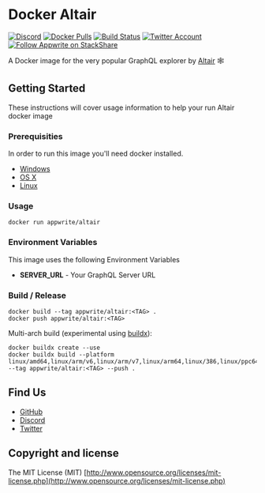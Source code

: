 # Docker Altair

[![Discord](https://img.shields.io/discord/564160730845151244?label=discord&style=flat-square)](https://appwrite.io/discord)
[![Docker Pulls](https://img.shields.io/docker/pulls/appwrite/altair?color=f02e65&style=flat-square)](https://hub.docker.com/r/appwrite/altair)
[![Build Status](https://img.shields.io/travis/com/appwrite/docker-altair?style=flat-square)](https://travis-ci.com/appwrite/docker-altair)
[![Twitter Account](https://img.shields.io/twitter/follow/appwrite_io?color=00acee&label=twitter&style=flat-square)](https://twitter.com/appwrite_io)
[![Follow Appwrite on StackShare](https://img.shields.io/badge/follow%20on-stackshare-blue?style=flat-square)](https://stackshare.io/appwrite)


A Docker image for the very popular GraphQL explorer by [Altair](https://altair.sirmuel.design/) 🕸

## Getting Started

These instructions will cover usage information to help your run Altair docker image 

### Prerequisities

In order to run this image you'll need docker installed.

* [Windows](https://docs.docker.com/windows/started)
* [OS X](https://docs.docker.com/mac/started/)
* [Linux](https://docs.docker.com/linux/started/)

### Usage

```shell
docker run appwrite/altair
```

### Environment Variables

This image uses the following Environment Variables
* **SERVER_URL** - Your GraphQL Server URL


### Build / Release

```
docker build --tag appwrite/altair:<TAG> .
docker push appwrite/altair:<TAG>
```

Multi-arch build (experimental using [buildx](https://github.com/docker/buildx)):

```
docker buildx create --use
docker buildx build --platform linux/amd64,linux/arm/v6,linux/arm/v7,linux/arm64,linux/386,linux/ppc64le --tag appwrite/altair:<TAG> --push .
```

## Find Us

* [GitHub](https://github.com/appwrite)
* [Discord](https://appwrite.io/discord)
* [Twitter](https://twitter.com/appwrite_io)

## Copyright and license

The MIT License (MIT) [http://www.opensource.org/licenses/mit-license.php](http://www.opensource.org/licenses/mit-license.php)
